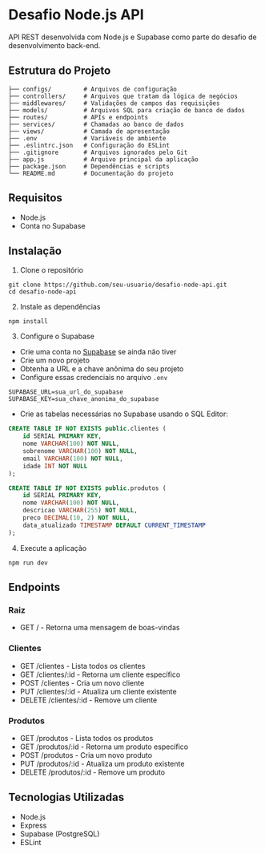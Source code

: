 # Desafio Node.js API

API REST desenvolvida com Node.js e Supabase como parte do desafio de desenvolvimento back-end.

## Estrutura do Projeto

```
├── configs/         # Arquivos de configuração
├── controllers/     # Arquivos que tratam da lógica de negócios
├── middlewares/     # Validações de campos das requisições
├── models/          # Arquivos SQL para criação de banco de dados
├── routes/          # APIs e endpoints
├── services/        # Chamadas ao banco de dados
├── views/           # Camada de apresentação
├── .env             # Variáveis de ambiente
├── .eslintrc.json   # Configuração do ESLint
├── .gitignore       # Arquivos ignorados pelo Git
├── app.js           # Arquivo principal da aplicação
├── package.json     # Dependências e scripts
└── README.md        # Documentação do projeto
```

## Requisitos

- Node.js
- Conta no Supabase

## Instalação

1. Clone o repositório
```
git clone https://github.com/seu-usuario/desafio-node-api.git
cd desafio-node-api
```

2. Instale as dependências
```
npm install
```

3. Configure o Supabase
- Crie uma conta no [Supabase](https://supabase.com) se ainda não tiver
- Crie um novo projeto
- Obtenha a URL e a chave anônima do seu projeto
- Configure essas credenciais no arquivo `.env`

```
SUPABASE_URL=sua_url_do_supabase
SUPABASE_KEY=sua_chave_anonima_do_supabase
```

- Crie as tabelas necessárias no Supabase usando o SQL Editor:

```sql
CREATE TABLE IF NOT EXISTS public.clientes (
    id SERIAL PRIMARY KEY,
    nome VARCHAR(100) NOT NULL,
    sobrenome VARCHAR(100) NOT NULL,
    email VARCHAR(100) NOT NULL,
    idade INT NOT NULL
);

CREATE TABLE IF NOT EXISTS public.produtos (
    id SERIAL PRIMARY KEY,
    nome VARCHAR(100) NOT NULL,
    descricao VARCHAR(255) NOT NULL,
    preco DECIMAL(10, 2) NOT NULL,
    data_atualizado TIMESTAMP DEFAULT CURRENT_TIMESTAMP
);
```

4. Execute a aplicação
```
npm run dev
```

## Endpoints

### Raiz
- GET / - Retorna uma mensagem de boas-vindas

### Clientes
- GET /clientes - Lista todos os clientes
- GET /clientes/:id - Retorna um cliente específico
- POST /clientes - Cria um novo cliente
- PUT /clientes/:id - Atualiza um cliente existente
- DELETE /clientes/:id - Remove um cliente

### Produtos
- GET /produtos - Lista todos os produtos
- GET /produtos/:id - Retorna um produto específico
- POST /produtos - Cria um novo produto
- PUT /produtos/:id - Atualiza um produto existente
- DELETE /produtos/:id - Remove um produto

## Tecnologias Utilizadas

- Node.js
- Express
- Supabase (PostgreSQL)
- ESLint
